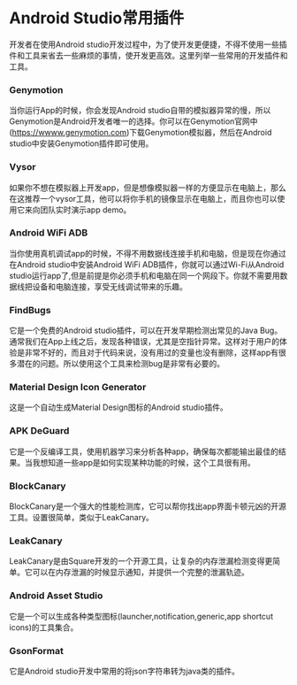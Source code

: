 # Android Studio常用插件
开发者在使用Android studio开发过程中，为了使开发更便捷，不得不使用一些插件和工具来省去一些麻烦的事情，使开发更高效。这里列举一些常用的开发插件和工具。
<!-- more -->
### Genymotion
当你运行App的时候，你会发现Android studio自带的模拟器异常的慢，所以Genymotion是Android开发者唯一的选择。你可以在Genymotion官网中(https://wwww.genymotion.com)下载Genymotion模拟器，然后在Android studio中安装Genymotion插件即可使用。

### Vysor
如果你不想在模拟器上开发app，但是想像模拟器一样的方便显示在电脑上，那么在这推荐一个vysor工具，他可以将你手机的镜像显示在电脑上，而且你也可以使用它来向团队实时演示app demo。

### Android WiFi ADB
当你使用真机调试app的时候，不得不用数据线连接手机和电脑，但是现在你通过在Android studio中安装Android WiFi ADB插件，你就可以通过Wi-Fi从Android studio运行app了,但是前提是你必须手机和电脑在同一个网段下。你就不需要用数据线把设备和电脑连接，享受无线调试带来的乐趣。

### FindBugs
它是一个免费的Android studio插件，可以在开发早期检测出常见的Java Bug。通常我们在App上线之后，发现各种错误，尤其是空指针异常。这样对于用户的体验是非常不好的，而且对于代码来说，没有用过的变量也没有删除，这样app有很多潜在的问题。所以使用这个工具来检测bug是非常有必要的。

### Material Design Icon Generator
这是一个自动生成Material Design图标的Android studio插件。

### APK DeGuard
它是一个反编译工具，使用机器学习来分析各种app，确保每次都能输出最佳的结果。当我想知道一些app是如何实现某种功能的时候，这个工具很有用。

### BlockCanary
BlockCanary是一个强大的性能检测库，它可以帮你找出app界面卡顿元凶的开源工具。设置很简单，类似于LeakCanary。

### LeakCanary
LeakCanary是由Square开发的一个开源工具，让复杂的内存泄漏检测变得更简单。它可以在内存泄漏的时候显示通知，并提供一个完整的泄漏轨迹。

### Android Asset Studio
它是一个可以生成各种类型图标(launcher,notification,generic,app shortcut icons)的工具集合。

### GsonFormat
它是Android studio开发中常用的将json字符串转为java类的插件。